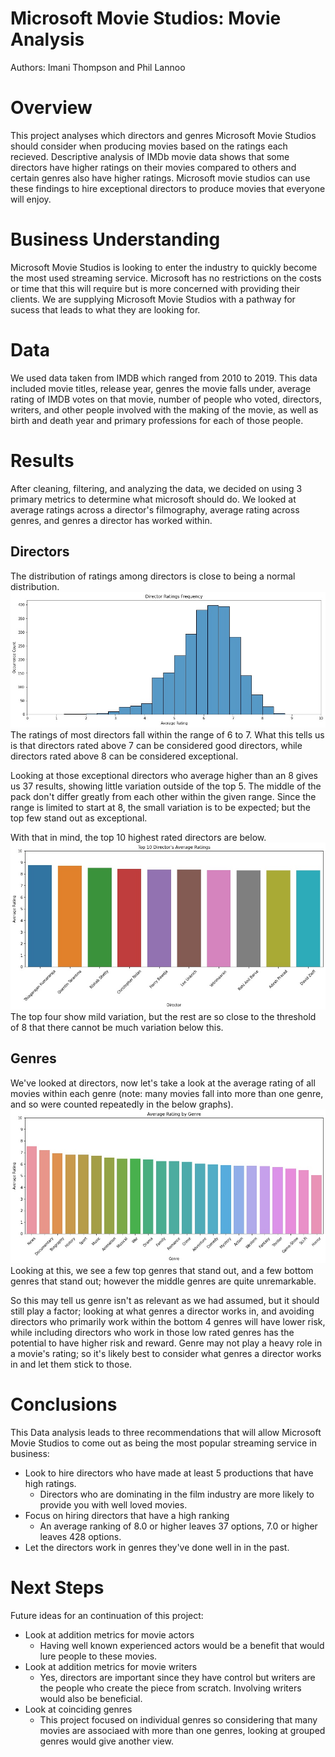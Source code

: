 # Microsoft Movie Studios: Movie Analysis
Authors: Imani Thompson and Phil Lannoo 
# Overview
This project analyses which directors and genres Microsoft Movie Studios should consider when producing movies based on the ratings each recieved. Descriptive analysis of IMDb movie data shows that some directors have higher ratings on their movies compared to others and certain genres also have higher ratings. Microsoft movie studios can use these findings to hire exceptional directors to produce movies that everyone will enjoy.
# Business Understanding
Microsoft Movie Studios is looking to enter the industry to quickly become the most used streaming service. Microsoft has no restrictions on the costs or time that this will require but is more concerned with providing their clients. We are supplying Microsoft Movie Studios with a pathway for sucess that leads to what they are looking for.
# Data 
We used data taken from IMDB which ranged from 2010 to 2019. This data included movie titles, release year, genres the movie falls under, average rating of IMDB votes on that movie, number of people who voted, directors, writers, and other people involved with the making of the movie, as well as birth and death year and primary professions for each of those people.
# Results
After cleaning, filtering, and analyzing the data, we decided on using 3 primary metrics to determine what microsoft should do. We looked at average ratings across a director's filmography, average rating across genres, and genres a director has worked within.
## Directors
The distribution of ratings among directors is close to being a normal distribution.
![Histogram showing the distribution of ratings across all directors. Shows a distribution centered around 6](Images/DirectorHist.png)
The ratings of most directors fall within the range of 6 to 7. What this tells us is that directors rated above 7 can be considered good directors, while directors rated above 8 can be considered exceptional.

Looking at those exceptional directors who average higher than an 8 gives us 37 results, showing little variation outside of the top 5. The middle of the pack don't differ greatly from each other within the given range. Since the range is limited to start at 8, the small variation is to be expected; but the top few stand out as exceptional.

With that in mind, the top 10 highest rated directors are below.
![Bar chart showing the top ten highest rated directors; Thiagarajan Kumaraja, Quentin Tarantino,Rishab Shetty, Christopher Nolan, Harry Baweja, Lee Unkrich, Vetrimarran, Rahl Anil Barve, Adesh Prasas, and David Zieff; who have ratings between 8.30 and 8.76.](Images/TopTenDirectors.png)
The top four show mild variation, but the rest are so close to the threshold of 8 that there cannot be much variation below this.
## Genres
We've looked at directors, now let's take a look at the average rating of all movies within each genre (note: many movies fall into more than one genre, and so were counted repeatedly in the below graphs).
![Bar chart showing average ranking across genres. The top and bottom rated genres have mild variation, but the middle has very little.](Images/AllGenreRating.png)
Looking at this, we see a few top genres that stand out, and a few bottom genres that stand out; however the middle genres are quite unremarkable.

So this may tell us genre isn't as relevant as we had assumed, but it should still play a factor; looking at what genres a director works in, and avoiding directors who primarily work within the bottom 4 genres will have lower risk, while including directors who work in those low rated genres has the potential to have higher risk and reward. Genre may not play a heavy role in a movie's rating; so it's likely best to consider what genres a director works in and let them stick to those.
# Conclusions
This Data analysis leads to three recommendations that will allow Microsoft Movie Studios to come out as being the most popular streaming service in business:
- Look to hire directors who have made at least 5 productions that have high ratings.
    - Directors who are dominating in the film industry are more likely to provide you with well loved movies.
- Focus on hiring directors that have a high ranking
    - An average ranking of 8.0 or higher leaves 37 options, 7.0 or higher leaves 428 options.
- Let the directors work in genres they've done well in in the past.

# Next Steps
Future ideas for an continuation of this project:
- Look at addition metrics for movie actors 
    - Having well known experienced actors would be a benefit that would lure people to these movies.
- Look at addition metrics for movie writers
    - Yes, directors are important since they have control but writers are the people who create the piece from scratch. Involving writers would also be beneficial.
- Look at coinciding genres
    - This project focused on individual genres so considering that many movies are associaed with more than one genres, looking at grouped genres would give another view. 